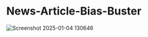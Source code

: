 # News-Article-Bias-Buster
![Screenshot 2025-01-04 130646](https://github.com/user-attachments/assets/55e2df7c-c18b-49b0-a57f-f439a4d472cf)
